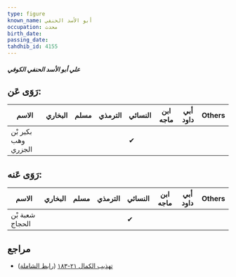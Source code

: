 ```yaml
---
type: figure
known_name: أبو الأسد الحنفي
occupation: محدث
birth_date:
passing_date:
tahdhib_id: 4155
---
```

##### علي أبو الأسد الحنفي الكوفي

## رَوَى عَن:
| الاسم               | البخاري | مسلم | الترمذي | النسائي | ابن ماجه | أبي داود | Others |
| ------------------- | ------- | ---- | ------- | ------- | -------- | -------- | ------ |
| بكير بْن وهب الجزري |         |      |         | ✔       |          |          |        |
## رَوَى عَنه:
| الاسم           | البخاري | مسلم | الترمذي | النسائي | ابن ماجه | أبي داود | Others |
| --------------- | ------- | ---- | ------- | ------- | -------- | -------- | ------ |
| شعبة بْن الحجاج |         |      |         | ✔       |          |          |        |
## مراجع
- [تهذيب الكمال ٢١-١٨٣](obsidian://open?vault=Tahdhib-al-Kamal&file=Figures/٤١٥٥-علي%20أبو%20الأسد%20الحنفي%20الكوفي) ([رابط الشاملة](https://shamela.ws/book/3722/10830))